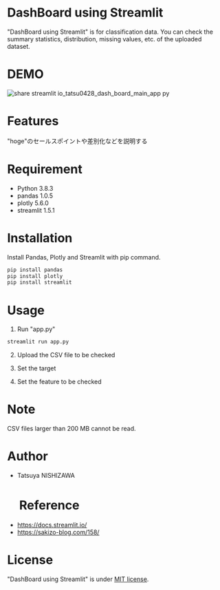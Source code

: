 # DashBoard using Streamlit

"DashBoard using Streamlit" is for classification data. You can check the summary statistics, distribution, missing values, etc. of the uploaded dataset.

# DEMO

![share streamlit io_tatsu0428_dash_board_main_app py](https://user-images.githubusercontent.com/84188861/156354636-1b5d5a83-23f4-4b63-a04d-59dbdea3260d.png)
 
# Features
 
"hoge"のセールスポイントや差別化などを説明する
 
# Requirement

* Python 3.8.3
* pandas 1.0.5
* plotly 5.6.0
* streamlit 1.5.1
 
# Installation
 
Install Pandas, Plotly and Streamlit with pip command.
 
```bash
pip install pandas
pip install plotly
pip install streamlit
```
 
# Usage
 
1. Run "app.py"
 
```bash
streamlit run app.py
```
2. Upload the CSV file to be checked

3. Set the target

4. Set the feature to be checked

# Note
 
CSV files larger than 200 MB cannot be read.
 
# Author

* Tatsuya NISHIZAWA

# 　Reference

* https://docs.streamlit.io/
* https://sakizo-blog.com/158/

# License

"DashBoard using Streamlit" is under [MIT license](https://en.wikipedia.org/wiki/MIT_License).
 

